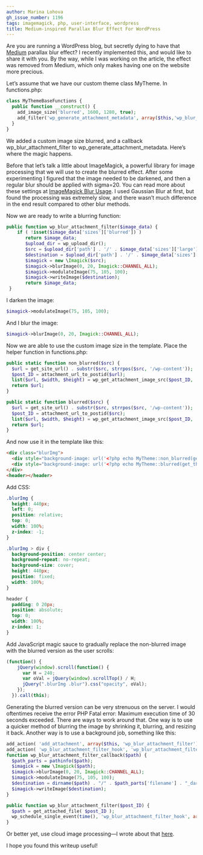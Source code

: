 ```yaml
---
author: Marina Lohova
gh_issue_number: 1196
tags: imagemagick, php, user-interface, wordpress
title: Medium-inspired Parallax Blur Effect For WordPress
---
```


Are you are running a WordPress blog, but secretly dying to have that [](http://pencilscoop.com/2015/02/recreating-mediums-parallax-blur-effect)[Medium](https://medium.com/) parallax blur effect? I recently implemented this, and would like to share it with you. By the way, while I was working on the article, the effect was removed from Medium, which only makes having one on the website more precious.

Let’s assume that we have our custom theme class MyTheme. In functions.php:

```php
class MyThemeBaseFunctions {
  public function __construct() {
    add_image_size('blurred', 1600, 1280, true);
    add_filter('wp_generate_attachment_metadata', array($this,'wp_blur_attachment_filter'));
  }
}
```

We added a custom image size blurred, and a callback wp_blur_attachment_filter to wp_generate_attachment_metadata. Here’s where the magic happens.

Before that let’s talk a little about ImageMagick, a powerful library for image processing that we will use to create the blurred effect. After some experimenting I figured that the image needed to be darkened, and then a regular blur should be applied with sigma=20. You can read more about these settings at [ImageMagick Blur Usage](http://www.imagemagick.org/Usage/blur/#blur). I used Gaussian Blur at first, but found the processing was extremely slow, and there wasn’t much difference in the end result compared to other blur methods.

Now we are ready to write a blurring function:

```php
public function wp_blur_attachment_filter($image_data) {
    if ( !isset($image_data['sizes']['blurred']) )
       return $image_data;
       $upload_dir = wp_upload_dir();
       $src = $upload_dir['path'] . '/' . $image_data['sizes']['large']['file'];
       $destination = $upload_dir['path'] . '/' . $image_data['sizes']['blurred']['file'];
       $imagick = new \Imagick($src);
       $imagick->blurImage(0, 20, Imagick::CHANNEL_ALL);
       $imagick->modulateImage(75, 105, 100);
       $imagick->writeImage($destination);
       return $image_data;
 }
```

I darken the image:

```php
$imagick->modulateImage(75, 105, 100);
```

And I blur the image:

```php
$imagick->blurImage(0, 20, Imagick::CHANNEL_ALL);
```

Now we are able to use the custom image size in the template. Place the helper function in functions.php:

```php
public static function non_blurred($src) {
  $url = get_site_url() . substr($src, strrpos($src, '/wp-content'));
  $post_ID = attachment_url_to_postid($url);
  list($url, $width, $height) = wp_get_attachment_image_src($post_ID, 'large');
  return $url;
}

public static function blurred($src) {
  $url = get_site_url() . substr($src, strrpos($src, '/wp-content'));
  $post_ID = attachment_url_to_postid($src);
  list($url, $width, $height) = wp_get_attachment_image_src($post_ID, 'blurred');
  return $url;
}
```

And now use it in the template like this:

```html
<div class="blurImg">
  <div style="background-image: url('<?php echo MyTheme::non_blurred(get_theme_mod( 'header' )); ?>')"></div>
  <div style="background-image: url('<?php echo MyTheme::blurred(get_theme_mod('header')); ?>'); opacity: 0;" class="blur"></div>
</div>
<header></header>
```

Add CSS:

```css
.blurImg {
  height: 440px;
  left: 0;
  position: relative;
  top: 0;
  width: 100%;
  z-index: -1;
}

.blurImg > div {
  background-position: center center;
  background-repeat: no-repeat;
  background-size: cover;
  height: 440px;
  position: fixed;
  width: 100%;
}

header {
  padding: 0 20px;
  position: absolute;
  top: 0;
  width: 100%;
  z-index: 1;
}
```

Add JavaScript magic sauce to gradually replace the non-blurred image with the blurred version as the user scrolls:

```javascript
(function() {
    jQuery(window).scroll(function() {
      var H = 240;
      var oVal = jQuery(window).scrollTop() / H;
      jQuery(".blurImg .blur").css("opacity", oVal);
    });
  }).call(this);
```

Generating the blurred version can be very strenuous on the server. I would oftentimes receive the error PHP Fatal error:  Maximum execution time of 30 seconds exceeded. There are ways to work around that. One way is to use a quicker method of blurring the image by shrinking it, blurring, and resizing it back. Another way is to use a background job, something like this:

```php
add_action( 'add_attachment', array($this, 'wp_blur_attachment_filter') );
add_action( 'wp_blur_attachment_filter_hook', 'wp_blur_attachment_filter_callback');
function wp_blur_attachment_filter_callback($path) {
  $path_parts = pathinfo($path);
  $imagick = new \Imagick($path);
  $imagick->blurImage(0, 20, Imagick::CHANNEL_ALL);
  $imagick->modulateImage(75, 105, 100);
  $destination = dirname($path) . "/" . $path_parts['filename'] . "_darken_blur." . $path_parts['extension'];
  $imagick->writeImage($destination);
}

public function wp_blur_attachment_filter($post_ID) {
  $path = get_attached_file( $post_ID );
  wp_schedule_single_event(time(), 'wp_blur_attachment_filter_hook', array($path));
}
```

Or better yet, use cloud image processing—​I wrote about that [here](/blog/2015/12/01/image-processing-in-cloud-with-blitline).

I hope you found this writeup useful!
